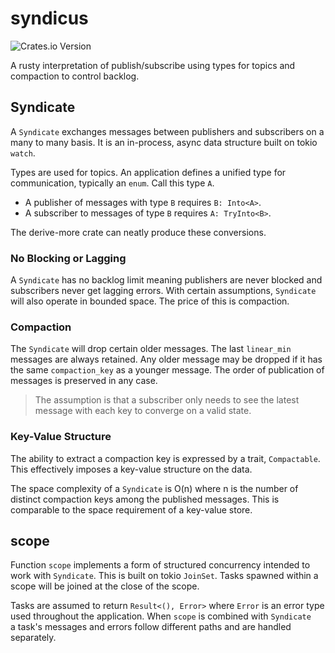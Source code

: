 # syndicus

![Crates.io Version](https://img.shields.io/crates/v/syndicus)

A rusty interpretation of publish/subscribe using types for topics
and compaction to control backlog.

## Syndicate

A `Syndicate` exchanges messages between publishers and subscribers on a many to many basis. 
It is an in-process, async data structure built on tokio `watch`. 

Types are used for topics. An application defines a unified type for communication, 
typically an `enum`. Call this type `A`.  

- A publisher of messages with type `B` requires `B: Into<A>`.  
- A subscriber to messages of type `B` requires `A: TryInto<B>`.

The derive-more crate can neatly produce these conversions.

### No Blocking or Lagging

A `Syndicate` has no backlog limit meaning publishers are never blocked and 
subscribers never get lagging errors. With certain assumptions, `Syndicate`
will also operate in bounded space.  The price of this is compaction. 

### Compaction

The `Syndicate` will drop certain older messages.
The last `linear_min` messages are always retained.  Any older message may be
dropped if it has the same `compaction_key` as a younger message.
The order of publication of messages is preserved in any case.

> The assumption is that a subscriber only needs to see the latest message with
> each key to converge on a valid state.

### Key-Value Structure

The ability to extract a compaction key is expressed by a trait, `Compactable`.
This effectively imposes a key-value structure on the data.

The space complexity of a `Syndicate` is O(n) where n is the number of distinct
compaction keys among the published messages. This is comparable to the
space requirement of a key-value store.

## scope

Function `scope` implements a form of structured concurrency intended to 
work with `Syndicate`. This is built on tokio `JoinSet`.  Tasks spawned within a scope 
will be joined at the close of the scope.  

Tasks are assumed to return `Result<(), Error>` where `Error` is an error type used 
throughout the application.  When `scope` is combined with `Syndicate`  
a task's messages and errors follow different paths and are handled separately.
